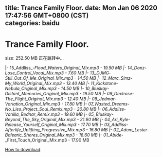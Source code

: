 
title: Trance Family Floor.
date: Mon Jan 06 2020 17:47:56 GMT+0800 (CST)    
categories: baidu
---

# Trance Family Floor.
size: 252.50 MB
 正在跳转中...
 
|- 15_Addliss_-_Flood_Waters_Original_Mix.mp3 - 19.50 MB
|- 14_Donz_-_Lose_Control_Vocal_Mix.mp3 - 7.60 MB
|- 13_DJMG_-_Still_Out_Of_Me_Original_Mix.mp3 - 14.50 MB
|- 12_Marc_Simz_-_My_World_Original_Mix.mp3 - 13.40 MB
|- 11_Kickstone_-_Nebula_Original_Mix.mp3 - 14.50 MB
|- 10_Bluskay_-_Distant_Memories_Original_Mix.mp3 - 19.50 MB
|- 09_Dextrose_-_The_Flight_Original_Mix.mp3 - 12.40 MB
|- 08_Jedmar_-_Variation_Original_Mix.mp3 - 17.80 MB
|- 07_Wasted_Dreams_-_No_Lies_Project_Soul_Remix.mp3 - 20.80 MB
|- 06_Addliss_-_Vanilla_Bednar_Remix.mp3 - 19.60 MB
|- 05_Bluskay_-_Beyond_The_Sky_Original_Mix.mp3 - 21.90 MB
|- 04_Ari_Kyle_-_Release_Yourself_Original_Mix.mp3 - 17.70 MB
|- 03_Addliss_-_Afterlife_Uplifting_Progressive_Mix.mp3 - 16.80 MB
|- 02_Adam_Lester_-_Balearic_Shores_Original_Mix.mp3 - 18.60 MB
|- 01_Abide_-_First_Touch_Original_Mix.mp3 - 17.90 MB

[How to download](https://bpcam.bemobtrk.com/go/2ceec3aa-1ca2-46d6-b9ff-aaa5c184517c?jno=240)